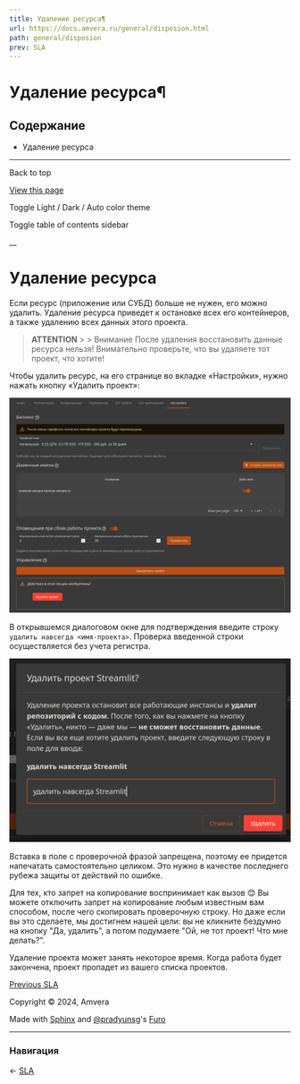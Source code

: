 ```yaml
---
title: Удаление ресурса¶
url: https://docs.amvera.ru/general/disposion.html
path: general/disposion
prev: SLA
---
```


# Удаление ресурса¶

## Содержание

- Удаление ресурса

---

Back to top

[ View this page ](<../_sources/general/disposion.md.txt> "View this page")

Toggle Light / Dark / Auto color theme

Toggle table of contents sidebar

__

# Удаление ресурса

Если ресурс (приложение или СУБД) больше не нужен, его можно удалить. Удаление ресурса приведет к остановке всех его контейнеров, а также удалению всех данных этого проекта.

> **ATTENTION** > > Внимание После удаления восстановить данные ресурса нельзя! Внимательно проверьте, что вы удаляете тот проект, что хотите! 

Чтобы удалить ресурс, на его странице во вкладке «Настройки», нужно нажать кнопку «Удалить проект»:

![settings](images/settings.png)

В открывшемся диалоговом окне для подтверждения введите строку ``удалить навсегда <имя-проекта>``. Проверка введенной строки осуществляется без учета регистра.

![disposion](images/disposion.png)

Вставка в поле с проверочной фразой запрещена, поэтому ее придется напечатать самостоятельно целиком. Это нужно в качестве последнего рубежа защиты от действий по ошибке.

Для тех, кто запрет на копирование воспринимает как вызов 😊 Вы можете отключить запрет на копирование любым известным вам способом, после чего скопировать проверочную строку. Но даже если вы это сделаете, мы достигнем нашей цели: вы не кликните бездумно на кнопку "Да, удалить", а потом подумаете "Ой, не тот проект! Что мне делать?". 

Удаление проекта может занять некоторое время. Когда работа будет закончена, проект пропадет из вашего списка проектов.

[ Previous SLA ](<sla.html>)

Copyright © 2024, Amvera 

Made with [Sphinx](<https://www.sphinx-doc.org/>) and [@pradyunsg](<https://pradyunsg.me>)'s [Furo](<https://github.com/pradyunsg/furo>)


---

### Навигация

← [SLA](sla.md)

